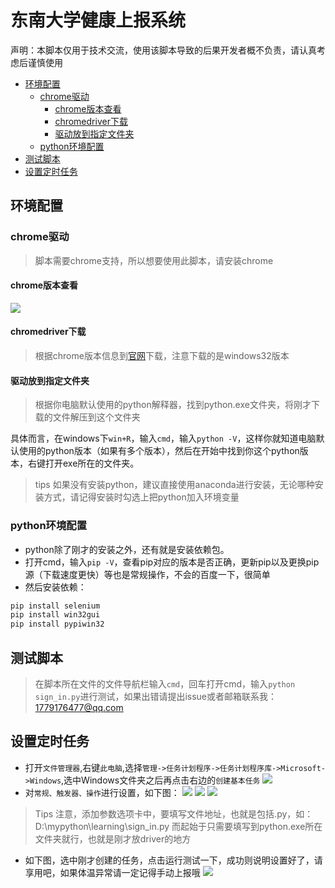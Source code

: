 # 东南大学健康上报系统
声明：本脚本仅用于技术交流，使用该脚本导致的后果开发者概不负责，请认真考虑后谨慎使用
* [环境配置](#%E7%8E%AF%E5%A2%83%E9%85%8D%E7%BD%AE)
  * [chrome驱动](#chrome%E9%A9%B1%E5%8A%A8)
    * [chrome版本查看](#chrome%E7%89%88%E6%9C%AC%E6%9F%A5%E7%9C%8B)
    * [chromedriver下载](#chromedriver%E4%B8%8B%E8%BD%BD)
    * [驱动放到指定文件夹](#%E9%A9%B1%E5%8A%A8%E6%94%BE%E5%88%B0%E6%8C%87%E5%AE%9A%E6%96%87%E4%BB%B6%E5%A4%B9)
  * [python环境配置](#python%E7%8E%AF%E5%A2%83%E9%85%8D%E7%BD%AE)
* [测试脚本](#%E6%B5%8B%E8%AF%95%E8%84%9A%E6%9C%AC)
* [设置定时任务](#%E8%AE%BE%E7%BD%AE%E5%AE%9A%E6%97%B6%E4%BB%BB%E5%8A%A1)
## 环境配置
### chrome驱动
> 脚本需要chrome支持，所以想要使用此脚本，请安装chrome
#### chrome版本查看
![](https://pic.downk.cc/item/5eb4faedc2a9a83be556223f.png)
#### chromedriver下载
>根据chrome版本信息到[官网](https://npm.taobao.org/mirrors/chromedriver/)下载，注意下载的是windows32版本
#### 驱动放到指定文件夹
>根据你电脑默认使用的python解释器，找到python.exe文件夹，将刚才下载的文件解压到这个文件夹

具体而言，在windows下`win+R`，输入`cmd`，输入`python -V`，这样你就知道电脑默认使用的python版本（如果有多个版本），然后在开始中找到你这个python版本，右键打开exe所在的文件夹。
>tips
>如果没有安装python，建议直接使用anaconda进行安装，无论哪种安装方式，请记得安装时勾选上把python加入环境变量

### python环境配置
- python除了刚才的安装之外，还有就是安装依赖包。
- 打开cmd，输入`pip -V`，查看pip对应的版本是否正确，更新pip以及更换pip源（下载速度更快）等也是常规操作，不会的百度一下，很简单
- 然后安装依赖：

``` python
pip install selenium
pip install win32gui
pip install pypiwin32
```
## 测试脚本
>在脚本所在文件的文件导航栏输入`cmd`，回车打开cmd，输入`python sign_in.py`进行测试，如果出错请提出issue或者邮箱联系我：1779176477@qq.com

## 设置定时任务
- 打开`文件管理器`,右键`此电脑`,选择`管理->任务计划程序->任务计划程序库->Microsoft->Windows`,选中Windows文件夹之后再点击右边的`创建基本任务`
![](https://pic.downk.cc/item/5eb50058c2a9a83be55c8fba.png)
- 对`常规、触发器、操作`进行设置，如下图：
![](https://pic.downk.cc/item/5eb500bbc2a9a83be55cfa56.png)
![](https://pic.downk.cc/item/5eb50133c2a9a83be55d7d29.png)
![](https://pic.downk.cc/item/5eb501fbc2a9a83be55e4ca2.png)
>Tips
>注意，添加参数选项卡中，要填写文件地址，也就是包括.py，如：D:\mypython\learning\sign_in.py
>而起始于只需要填写到python.exe所在文件夹就行，也就是刚才放driver的地方
- 如下图，选中刚才创建的任务，点击运行测试一下，成功则说明设置好了，请享用吧，如果体温异常请一定记得手动上报哦
![](https://pic.downk.cc/item/5eb502fac2a9a83be55f5a06.png)